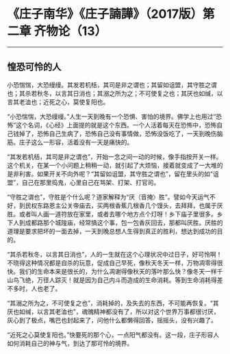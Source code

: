 # 《庄子南华》《庄子諵譁》（2017版）第二章 齐物论（13）

------

## 惶恐可怜的人

小恐惴惴，大恐缦缦。其发若机栝，其司是非之谓也；其留如诅盟，其守胜之谓也；其杀若秋冬，以言其日消也；其溺之所为之；不可使复之也；其厌也如缄，以言其老洫也；近死之心，莫使复阳也。

“小恐惴惴，大恐缦缦。”人生一天到晚有一个恐惧、害怕的境界。佛学上也用过“恐怖”这个名词，《心经》上面提的就是这个东西。一个人活着每天在恐怖中，恐怖自己钱掉了，恐怖自己生病了，恐怖自己没有事情做，恐怖没饭吃了，一天到晚伤脑筋。庄子这么一形容，活着没有一天是痛快的。

“其发若机栝，其司是非之谓也”，开始一念之间一动的时候，像手指按开关一样。这个机关，在某一个小问题上稍稍一动，就引起了大烦恼，接着就变成了一大堆的是非利害。如果开关不向外呢？“其留如诅盟，其守胜之谓也”，留在里头的如“诅盟”，自己在那里捣鬼，心里自己在骂架、打架、打官司。

“守胜之谓也”，守胜是个什么呢？道家解释为“厌（音掩〉胜”。譬如今天运气不好，到民权东路恩主公关帝庙去，买两根香蕉几根香几个馒头，去拜拜，也属于厌胜。或者叫人画一道符放在家里，或者去哪个地方点个灯呀！乡下庙子里很多。乡下人到成都路那个城隍庙，经常搞这个事，包一包香灰回去，那都叫厌胜。厌胜的道理是要求把坏的一面去掉，一天到晚总想人生得到真正的胜利，想达到成功的目的。

“其杀若秋冬，以言其日消也”，人的一生就在这个心理状况中过日子，好可怜啊！不晓得这种情况都是自杀的玩意，促成自己早死，像秋天冬天一样，万物凋零得很快。我们的生命本来是很长的，为什么凋谢得像秋天的落叶那么快？像冬天一样千山鸟飞绝，万径人踪灭！就是因为自己内斗而造成的生命消耗。等到生命消耗得差不多时，人也老了。

“其溺之所为之，不可使复之也”，消耗掉的，及失去的东西，不可能再恢复。“其厌也如缄，以言其老洫也”，魂魄精神都没有了，所以对这个世界万事都很讨厌，灰心到了极点，嘴巴也封起来了，问他什么都懒得回答，摇摇头，没有兴趣了。

“近死之心莫使复阳也。”快要死的那个心，一点阳气都没有。这一段，庄子形容人如何消耗自己的神与气，到达了那可怜的境界。